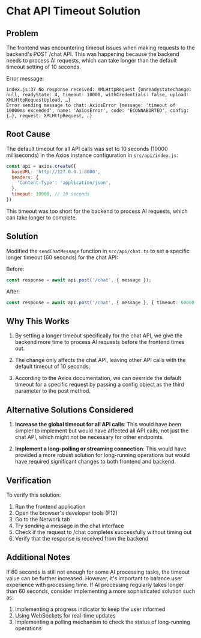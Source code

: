 # Chat API Timeout Solution

## Problem

The frontend was encountering timeout issues when making requests to the backend's POST /chat API. This was happening because the backend needs to process AI requests, which can take longer than the default timeout setting of 10 seconds.

Error message:
```
index.js:37 No response received: XMLHttpRequest {onreadystatechange: null, readyState: 4, timeout: 10000, withCredentials: false, upload: XMLHttpRequestUpload, …}
Error sending message to chat: AxiosError {message: 'timeout of 10000ms exceeded', name: 'AxiosError', code: 'ECONNABORTED', config: {…}, request: XMLHttpRequest, …}
```

## Root Cause

The default timeout for all API calls was set to 10 seconds (10000 milliseconds) in the Axios instance configuration in `src/api/index.js`:

```javascript
const api = axios.create({
  baseURL: 'http://127.0.0.1:8000',
  headers: {
    'Content-Type': 'application/json',
  },
  timeout: 10000, // 10 seconds
})
```

This timeout was too short for the backend to process AI requests, which can take longer to complete.

## Solution

Modified the `sendChatMessage` function in `src/api/chat.ts` to set a specific longer timeout (60 seconds) for the chat API:

Before:
```typescript
const response = await api.post('/chat', { message });
```

After:
```typescript
const response = await api.post('/chat', { message }, { timeout: 60000 });
```

## Why This Works

1. By setting a longer timeout specifically for the chat API, we give the backend more time to process AI requests before the frontend times out.

2. The change only affects the chat API, leaving other API calls with the default timeout of 10 seconds.

3. According to the Axios documentation, we can override the default timeout for a specific request by passing a config object as the third parameter to the post method.

## Alternative Solutions Considered

1. **Increase the global timeout for all API calls**: This would have been simpler to implement but would have affected all API calls, not just the chat API, which might not be necessary for other endpoints.

2. **Implement a long-polling or streaming connection**: This would have provided a more robust solution for long-running operations but would have required significant changes to both frontend and backend.

## Verification

To verify this solution:
1. Run the frontend application
2. Open the browser's developer tools (F12)
3. Go to the Network tab
4. Try sending a message in the chat interface
5. Check if the request to /chat completes successfully without timing out
6. Verify that the response is received from the backend

## Additional Notes

If 60 seconds is still not enough for some AI processing tasks, the timeout value can be further increased. However, it's important to balance user experience with processing time. If AI processing regularly takes longer than 60 seconds, consider implementing a more sophisticated solution such as:

1. Implementing a progress indicator to keep the user informed
2. Using WebSockets for real-time updates
3. Implementing a polling mechanism to check the status of long-running operations